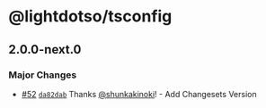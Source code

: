 # @lightdotso/tsconfig

## 2.0.0-next.0

### Major Changes

- [#52](https://github.com/LightDotSo/LightDotSo/pull/52) [`da82dab`](https://github.com/LightDotSo/LightDotSo/commit/da82dab06a6926ee80f8eb0cf5520fe8291183f7) Thanks [@shunkakinoki](https://github.com/shunkakinoki)! - Add Changesets Version
